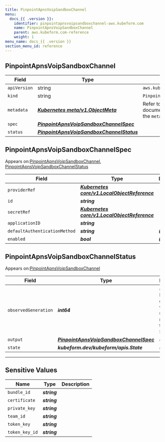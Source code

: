 ```yaml
---
title: PinpointApnsVoipSandboxChannel
menu:
  docs_{{ .version }}:
    identifier: pinpointapnsvoipsandboxchannel-aws.kubeform.com
    name: PinpointApnsVoipSandboxChannel
    parent: aws.kubeform.com-reference
    weight: 1
menu_name: docs_{{ .version }}
section_menu_id: reference
---
```


## PinpointApnsVoipSandboxChannel
| Field | Type | Description |
| ------ | ----- | ----------- |
| `apiVersion` | string | `aws.kubeform.com/v1alpha1` |
|    `kind` | string | `PinpointApnsVoipSandboxChannel` |
| `metadata` | ***[Kubernetes meta/v1.ObjectMeta](https://kubernetes.io/docs/reference/generated/kubernetes-api/v1.13/#objectmeta-v1-meta)***|Refer to the Kubernetes API documentation for the fields of the `metadata` field.|
| `spec` | ***[PinpointApnsVoipSandboxChannelSpec](#pinpointapnsvoipsandboxchannelspec)***||
| `status` | ***[PinpointApnsVoipSandboxChannelStatus](#pinpointapnsvoipsandboxchannelstatus)***||
## PinpointApnsVoipSandboxChannelSpec

Appears on:[PinpointApnsVoipSandboxChannel](#pinpointapnsvoipsandboxchannel), [PinpointApnsVoipSandboxChannelStatus](#pinpointapnsvoipsandboxchannelstatus)

| Field | Type | Description |
| ------ | ----- | ----------- |
| `providerRef` | ***[Kubernetes core/v1.LocalObjectReference](https://kubernetes.io/docs/reference/generated/kubernetes-api/v1.13/#localobjectreference-v1-core)***||
| `id` | ***string***||
| `secretRef` | ***[Kubernetes core/v1.LocalObjectReference](https://kubernetes.io/docs/reference/generated/kubernetes-api/v1.13/#localobjectreference-v1-core)***||
| `applicationID` | ***string***||
| `defaultAuthenticationMethod` | ***string***| ***(Optional)*** |
| `enabled` | ***bool***| ***(Optional)*** |
## PinpointApnsVoipSandboxChannelStatus

Appears on:[PinpointApnsVoipSandboxChannel](#pinpointapnsvoipsandboxchannel)

| Field | Type | Description |
| ------ | ----- | ----------- |
| `observedGeneration` | ***int64***| ***(Optional)*** Resource generation, which is updated on mutation by the API Server.|
| `output` | ***[PinpointApnsVoipSandboxChannelSpec](#pinpointapnsvoipsandboxchannelspec)***| ***(Optional)*** |
| `state` | ***kubeform.dev/kubeform/apis.State***| ***(Optional)*** |
---
## Sensitive Values
| Name | Type | Description |
|------|------|-------------|
| `bundle_id` | ***string*** ||
| `certificate` | ***string*** ||
| `private_key` | ***string*** ||
| `team_id` | ***string*** ||
| `token_key` | ***string*** ||
| `token_key_id` | ***string*** ||
